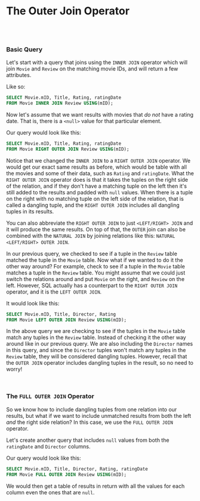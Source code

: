 # The Outer Join Operator

<br>
<br>

### Basic Query

Let's start with a query that joins using the `INNER JOIN` operator which will join `Movie` and `Review` on the matching movie IDs, and will return a few attributes.

Like so:

```sql
SELECT Movie.mID, Title, Rating, ratingDate
FROM Movie INNER JOIN Review USING(mID);
```

Now let's assume that we want results with movies that *do not* have a rating date. That is, there is a `<null>` value for that particular element.

Our query would look like this:

```sql
SELECT Movie.mID, Title, Rating, ratingDate
FROM Movie RIGHT OUTER JOIN Review USING(mID);
```

Notice that we changed the `INNER JOIN` to a `RIGHT OUTER JOIN` operator. We would get our exact same results as before, which would be table with all the movies and some of their data, such as `Rating` and `ratingDate`. What the `RIGHT OUTER JOIN` operator does is that it takes the tuples on the right side of the relation, and if they don't have a matching tuple on the left then it's still added to the results and padded with `null` values. When there is a tuple on the right with no matching tuple on the left side of the relation, that is called a dangling tuple, and the `RIGHT OUTER JOIN` includes all dangling tuples in its results.

You can also abbreviate the `RIGHT OUTER JOIN` to just `<LEFT/RIGHT> JOIN` and it will produce the same results. On top of that, the `OUTER` join can also be combined with the `NATURAL JOIN` by joining relations like this: `NATURAL <LEFT/RIGHT> OUTER JOIN`.

In our previous query, we checked to see if a tuple in the `Review` table matched the tuple in the `Movie` table. Now what if we wanted to do it the other way around? For example, check to see if a tuple in the `Movie` table matches a tuple in the `Review` table. You might assume that we could just switch the relations around and put `Movie` on the right, and `Review` on the left. However, SQL actually has a counterpart to the `RIGHT OUTER JOIN` operator, and it is the `LEFT OUTER JOIN`.

It would look like this:

```sql
SELECT Movie.mID, Title, Director, Rating
FROM Movie LEFT OUTER JOIN Review USING(mID);
```

In the above query we are checking to see if the tuples in the `Movie` table match any tuples in the `Review` table. Instead of checking it the other way around like in our previous query. We are also including the `Director` names in this query, and since the `Director` tuples won't match any tuples in the `Review` table, they will be considered dangling tuples. However, recall that the `OUTER JOIN` operator includes dangling tuples in the result, so no need to worry!

<br>

### The `FULL OUTER JOIN` Operator

So we know how to include dangling tuples from one relation into our results, but what if we want to include unmatched results from both the left *and* the right side relation? In this case, we use the `FULL OUTER JOIN` operator.

Let's create another query that includes `null` values from both the `ratingDate` and `Director` columns.

Our query would look like this:

```sql
SELECT Movie.mID, Title, Director, Rating, ratingDate
FROM Movie FULL OUTER JOIN Review USING(mID);
```

We would then get a table of results in return with all the values for each column even the ones that are `null`.
